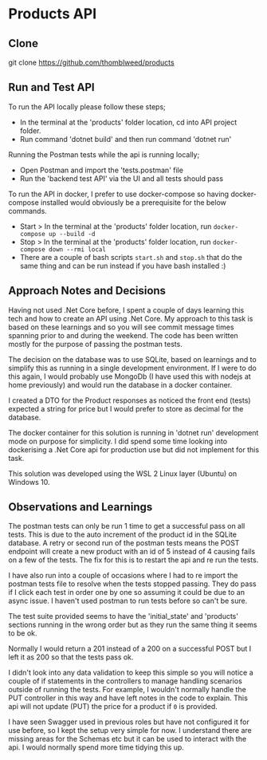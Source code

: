 # Products API

## Clone

git clone https://github.com/thomblweed/products

## Run and Test API

To run the API locally please follow these steps;

- In the terminal at the 'products' folder location, cd into API project folder.
- Run command 'dotnet build' and then run command 'dotnet run'

Running the Postman tests while the api is running locally;

- Open Postman and import the 'tests.postman' file
- Run the 'backend test API' via the UI and all tests should pass

To run the API in docker, I prefer to use docker-compose so having docker-compose installed would obviously be a prerequisite for the below commands.

- Start > In the terminal at the 'products' folder location, run `docker-compose up --build -d`
- Stop > In the terminal at the 'products' folder location, run `docker-compose down --rmi local`
- There are a couple of bash scripts `start.sh` and `stop.sh` that do the same thing and can be run instead if you have bash installed :)

## Approach Notes and Decisions

Having not used .Net Core before, I spent a couple of days learning this tech and how to create an API using .Net Core. My approach to this task is based on these learnings and so you will see commit message times spanning prior to and during the weekend. The code has been written mostly for the purpose of passing the postman tests.

The decision on the database was to use SQLite, based on learnings and to simplify this as running in a single development environment. If I were to do this again, I would probably use MongoDb (I have used this with nodejs at home previously) and would run the database in a docker container.

I created a DTO for the Product responses as noticed the front end (tests) expected a string for price but I would prefer to store as decimal for the database.

The docker container for this solution is running in 'dotnet run' development mode on purpose for simplicity. I did spend some time looking into dockerising a .Net Core api for production use but did not implement for this task.

This solution was developed using the WSL 2 Linux layer (Ubuntu) on Windows 10.

## Observations and Learnings

The postman tests can only be run 1 time to get a successful pass on all tests. This is due to the auto increment of the product id in the SQLite database. A retry or second run of the postman tests means the POST endpoint will create a new product with an id of 5 instead of 4 causing fails on a few of the tests. The fix for this is to restart the api and re run the tests.

I have also run into a couple of occasions where I had to re import the postman tests file to resolve when the tests stopped passing. They do pass if I click each test in order one by one so assuming it could be due to an async issue. I haven't used postman to run tests before so can't be sure.

The test suite provided seems to have the 'initial_state' and 'products' sections running in the wrong order but as they run the same thing it seems to be ok.

Normally I would return a 201 instead of a 200 on a successful POST but I left it as 200 so that the tests pass ok.

I didn't look into any data validation to keep this simple so you will notice a couple of if statements in the controllers to manage handling scenarios outside of running the tests. For example, I wouldn't normally handle the PUT controller in this way and have left notes in the code to explain. This api will not update (PUT) the price for a product if `0` is provided.

I have seen Swagger used in previous roles but have not configured it for use before, so I kept the setup very simple for now. I understand there are missing areas for the Schemas etc but it can be used to interact with the api. I would normally spend more time tidying this up.
